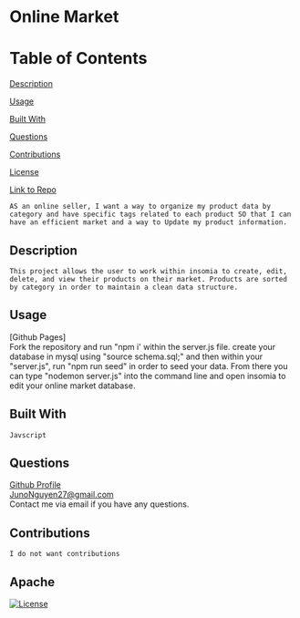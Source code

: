 # Online Market

Table of Contents
=================
[Description](#description)

[Usage](#usage)

[Built With](#built-with)

[Questions](#questions)

[Contributions](#contributions)

[License](#Apache)

[Link to Repo](https://github.com/JunoNguyen/online-sales-project)

    AS an online seller, I want a way to organize my product data by category and have specific tags related to each product SO that I can have an efficient market and a way to Update my product information.
## Description
    This project allows the user to work within insomia to create, edit, delete, and view their products on their market. Products are sorted by category in order to maintain a clean data structure.
## Usage
[Github Pages]<br>
    Fork the repository and run "npm i' within the server.js file. create your database in mysql using "source schema.sql;" and then within your "server.js", run "npm run seed" in order to seed your data. From there you can type "nodemon server.js" into the command line and open insomia to edit your online market database.
## Built With
    Javscript
## Questions
[Github Profile](https://github.com/JunoNguyen)<br>
JunoNguyen27@gmail.com<br>
    Contact me via email if you have any questions.
## Contributions
    I do not want contributions
## Apache
  [![License](https://img.shields.io/badge/License-Apache_2.0-yellowgreen.svg)](https://opensource.org/licenses/Apache-2.0) 
